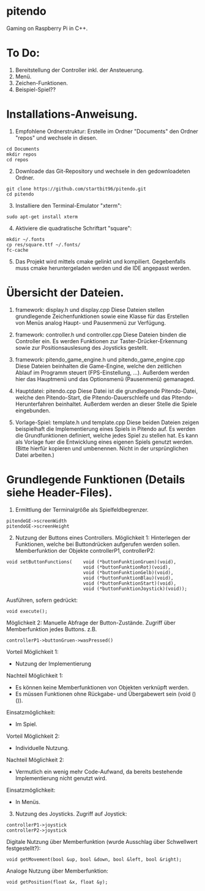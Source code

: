 # pitendo
Gaming on Raspberry Pi in C++.

# To Do:
1. Bereitstellung der Controller inkl. der Ansteuerung.
2. Menü.
3. Zeichen-Funktionen.
4. Beispiel-Spiel??


# Installations-Anweisung.
1. Empfohlene Ordnerstruktur: Erstelle im Ordner "Documents" den Ordner "repos" und wechsele in diesen.
```
cd Documents
mkdir repos
cd repos
```

2. Downloade das Git-Repository und wechsele in den gedownloadeten Ordner.
```
git clone https://github.com/startbit96/pitendo.git
cd pitendo
```

3. Installiere den Terminal-Emulator "xterm":
```
sudo apt-get install xterm
```

4. Aktiviere die quadratische Schriftart "square":
```
mkdir ~/.fonts
cp res/square.ttf ~/.fonts/
fc-cache
```

5. Das Projekt wird mittels cmake gelinkt und kompiliert. Gegebenfalls muss cmake heruntergeladen werden und die IDE angepasst werden.


# Übersicht der Dateien.
1. framework: display.h und display.cpp
Diese Dateien stellen grundlegende Zeichenfunktionen sowie eine Klasse für das Erstellen von Menüs analog Haupt- und Pausenmenü zur Verfügung.

2. framework: controller.h und controller.cpp
Diese Dateien binden die Controller ein. Es werden Funktionen zur Taster-Drücker-Erkennung sowie zur Positionsauslesung des Joysticks gestellt.

3. framework: pitendo_game_engine.h und pitendo_game_engine.cpp
Diese Dateien beinhalten die Game-Engine, welche den zeitlichen Ablauf im Programm steuert (FPS-Einstellung, ...).
Außerdem werden hier das Hauptmenü und das Optionsmenü (Pausenmenü) gemanaged.

4. Hauptdatei: pitendo.cpp
Diese Datei ist die grundlegende Pitendo-Datei, welche den Pitendo-Start, die Pitendo-Dauerschleife und das Pitendo-Herunterfahren beinhaltet.
Außerdem werden an dieser Stelle die Spiele eingebunden.

5. Vorlage-Spiel: template.h und template.cpp
Diese beiden Dateien zeigen beispielhaft die Implementierung eines Spiels in Pitendo auf. 
Es werden die Grundfunktionen definiert, welche jedes Spiel zu stellen hat.
Es kann als Vorlage fuer die Entwicklung eines eigenen Spiels genutzt werden. 
(Bitte hierfür kopieren und umbenennen. Nicht in der ursprünglichen Datei arbeiten.)


# Grundlegende Funktionen (Details siehe Header-Files).
1. Ermittlung der Terminalgröße als Spielfeldbegrenzer.
```
pitendeGE->screenWidth
pitendoGE->screenHeight
```

2. Nutzung der Buttons eines Controllers.
Möglichkeit 1: Hinterlegen der Funktionen, welche bei Buttondrücken aufgerufen werden sollen.
Memberfunktion der Objekte controllerP1, controllerP2:
```
void setButtonFunctions(    void (*buttonFunktionGruen)(void),
                            void (*buttonFunktionRot)(void),
                            void (*buttonFunktionGelb)(void),
                            void (*buttonFunktionBlau)(void),
                            void (*buttonFunktionStart)(void),
                            void (*buttonFunktionJoystick)(void));
```
Ausführen, sofern gedrückt:
```
void execute();
```

Möglichkeit 2: Manuelle Abfrage der Button-Zustände.
Zugriff über Memberfunktion jedes Buttons.
z.B. 
```
controllerP1->buttonGruen->wasPressed()
```

Vorteil Möglichkeit 1:
- Nutzung der Implementierung

Nachteil Möglichkeit 1:
- Es können keine Memberfunktionen von Objekten verknüpft werden.
- Es müssen Funktionen ohne Rückgabe- und Übergabewert sein (void ()()).

Einsatzmöglichkeit:
- Im Spiel.


Vorteil Möglichkeit 2:
- Individuelle Nutzung.

Nachteil Möglichkeit 2:
- Vermutlich ein wenig mehr Code-Aufwand, da bereits bestehende Implementierung nicht genutzt wird.

Einsatzmöglichkeit:
- In Menüs.


3. Nutzung des Joysticks.
Zugriff auf Joystick:
```
controllerP1->joystick
controllerP2->joystick
```

Digitale Nutzung über Memberfunktion (wurde Ausschlag über Schwellwert festgestellt?):
```
void getMovement(bool &up, bool &down, bool &left, bool &right);
```

Analoge Nutzung über Memberfunktion:
```
void getPosition(float &x, float &y);
```